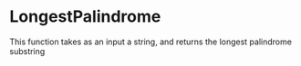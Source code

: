 # LongestPalindrome
This function takes as an input a string, and returns the longest palindrome substring
